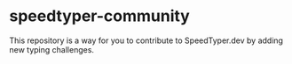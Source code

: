 # speedtyper-community

This repository is a way for you to contribute to SpeedTyper.dev by adding new typing challenges.
